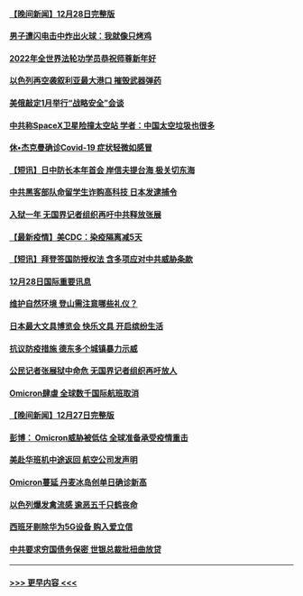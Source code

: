 #### [【晚间新闻】12月28日完整版](../pages/prog202/a103305561.md?t=12291351) 
#### [男子遭闪电击中炸出火球：我就像只烤鸡](../pages/prog202/a103304866.md?t=12291351) 
#### [2022年全世界法轮功学员恭祝师尊新年好](../pages/prog202/a103305495.md?t=12291351) 
#### [以色列再空袭叙利亚最大港口 摧毁武器弹药](../pages/prog202/a103305368.md?t=12291351) 
#### [美俄敲定1月举行“战略安全”会谈](../pages/prog202/a103305384.md?t=12291351) 
#### [中共称SpaceX卫星险撞太空站 学者：中国太空垃圾也很多](../pages/prog202/a103305386.md?t=12291351) 
#### [休•杰克曼确诊Covid-19 症状轻微如感冒](../pages/prog202/a103305304.md?t=12291351) 
#### [【短讯】日中防长本年首会 岸信夫提台海 极关切东海](../pages/prog202/a103305156.md?t=12291351) 
#### [中共黑客部队命留学生诈购高科技 日本发逮捕令](../pages/prog202/a103305146.md?t=12291351) 
#### [入狱一年 无国界记者组织再吁中共释放张展](../pages/prog202/a103305179.md?t=12291351) 
#### [【最新疫情】美CDC：染疫隔离减5天](../pages/prog202/a103305167.md?t=12291351) 
#### [【短讯】拜登签国防授权法 含多项应对中共威胁条款](../pages/prog202/a103305158.md?t=12291351) 
#### [12月28日国际重要讯息](../pages/prog202/a103304955.md?t=12291351) 
#### [维护自然环境 登山需注意哪些礼仪？](../pages/prog202/a103304941.md?t=12291351) 
#### [日本最大文具博览会 快乐文具 开启缤纷生活](../pages/prog202/a103304933.md?t=12291351) 
#### [抗议防疫措施 德东多个城镇暴力示威](../pages/prog202/a103304838.md?t=12291351) 
#### [公民记者张展狱中命危 无国界记者组织再吁放人](../pages/prog202/a103304827.md?t=12291351) 
#### [Omicron肆虐 全球数千国际航班取消](../pages/prog202/a103304736.md?t=12291351) 
#### [【晚间新闻】12月27日完整版](../pages/prog202/a103304702.md?t=12291351) 
#### [彭博： Omicron威胁被低估 全球准备承受疫情重击](../pages/prog202/a103304565.md?t=12291351) 
#### [美赴华班机中途返回 航空公司发声明](../pages/prog202/a103304690.md?t=12291351) 
#### [Omicron蔓延 丹麦冰岛创单日确诊新高](../pages/prog202/a103304695.md?t=12291351) 
#### [以色列爆发禽流感 逾恶五千只鹤丧命](../pages/prog202/a103304653.md?t=12291351) 
#### [西班牙剔除华为5G设备 购入爱立信](../pages/prog202/a103304530.md?t=12291351) 
#### [中共要求穷国债务保密 世银总裁批扭曲放贷](../pages/prog202/a103304500.md?t=12291351) 

----
#### [ >>> 更早内容 <<< ](../indexes/prog202-earlier.md)

